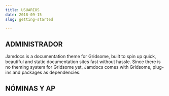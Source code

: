 ```yaml
---
title: USUARIOS
date: 2018-09-15
slug: getting-started

---
```

## ADMINISTRADOR

Jamdocs is a documentation theme for Gridsome, built to spin up quick, beautiful and static documentation sites fast without hassle. Since there is no theming system for Gridsome yet, Jamdocs comes with Gridsome, plug-ins and packages as dependencies.

## NÓMINAS Y AP